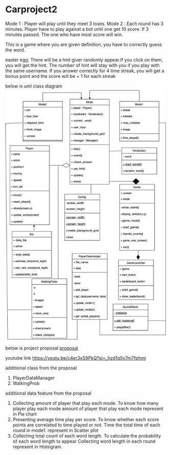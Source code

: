 # Carproject2
Mode 1 : Player will play until they meet 3 loses.
Mode 2 : Each round has 3 minutes. Player have to play against a bot until one get 10 score.
If 3 minutes passed. The one who have most score will win.

This is a game where you are given definition, you have to correctly guess the word.

easter egg: There will be a hint giver randomly appear.If you click on them, you will get the hint.
The number of hint will stay with you if you play with the same username.
If you answer correctly for 4 time streak, you will get a bonus point and the score will be + 1 for each streak

below is uml class diagram
![UML diagram](uml.jpg)

below is project proposal
[proposal](project_proposal.pdf)

youtube link 
https://youtu.be/c4er3xS9PkQ?si=_hzd1q5v7m7fphmi

additional class from the proposal 
1) PlayerDataManager
2) WalkingProb

additional data feature from the proposal
1) Collecting amount of player that play each mode. To know how many player play each mode	amount of player that play each mode represent in Pie chart
2) Presenting average time play per score. To know whether each score points are correlated to time played or not.	Time the total time of each round in mode1.	represent in Scatter plot
3) Collecting total count of each word length. To calculate the probability of each word length to appear	Collecting word length in each round represent in Histogram.